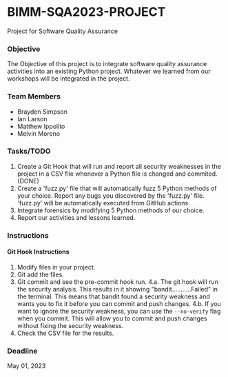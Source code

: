 # BIMM-SQA2023-PROJECT
Project for Software Quality Assurance

### Objective
The Objective of this project is to integrate software quality assurance activities into an existing Python project. Whatever we learned from our workshops will be integrated in the project.

### Team Members
- Brayden Simpson
- Ian Larson
- Matthew Ippolito
- Melvin Moreno

### Tasks/TODO
1. Create a Git Hook that will run and report all security weaknesses in the project in a CSV file whenever a Python file  is changed and commited. (DONE)
2. Create a 'fuzz.py' file that will automatically fuzz 5 Python methods of your choice. Report any bugs you discovered by the 'fuzz.py' file. 'fuzz.py' will be automatically executed from GitHub actions.
3. Integrate forensics by modifying 5 Python methods of our choice.
4. Report our activities and lessons learned.

### Instructions
#### Git Hook Instructions
1. Modify files in your project.
2. Git add the files.
3. Git commit and see the pre-commit hook run.
4.a. The git hook will run the security analysis. This results in it showing "bandit...........Failed" in the terminal. This means that bandit found a security weakness and wants you to fix it before you can commit and push changes.
4.b. If you want to ignore the security weakness, you can use the `--no-verify` flag when you commit. This will allow you to commit and push changes without fixing the security weakness.
5. Check the CSV file for the results.

### Deadline
May 01, 2023
